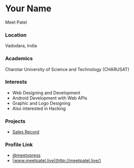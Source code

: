 # Your Name

Meet Patel

### Location

Vadodara, India

### Academics

Charotar University of Science and Technology (CHARUSAT)

### Interests

- Web Designing and Development
- Android Development with Web APIs
- Graphic and Logo Designing
- Also interested in Hacking

### Projects

- [Sales Record](https://github.com/meetxpress/SalesRecord-v1.0.0.git)

### Profile Link

- [@meetxpress](https://github.com/meetxpress)
- [www.meetpatel.live](http://meetpatel.live/)
